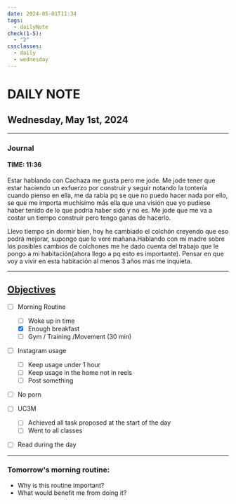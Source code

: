 ```yaml
---
date: 2024-05-01T11:34
tags:
  - dailyNote
check(1-5):
  - "2"
cssclasses:
  - daily
  - wednesday
---
```


# DAILY NOTE
## Wednesday, May 1st, 2024

***
### Journal
#### TIME: 11:36

 Estar hablando con Cachaza me gusta pero me jode. Me jode tener que estar haciendo un exfuerzo por construir y seguir notando la tontería cuando pienso en ella,  me da rabia pq se que no puedo hacer nada por ello, se que me importa muchísimo más ella que una visión que yo pudiese haber tenido de lo que podría haber sido y no es. Me jode que me va a costar un tiempo construir pero tengo ganas de hacerlo. 

Llevo tiempo sin dormir bien, hoy he cambiado el colchón creyendo que eso podrá mejorar, supongo que lo veré mañana.Hablando con mi madre sobre los posibles cambios de colchones me he dado cuenta del trabajo que le pongo a mi habitación(ahora llego a pq esto es importante). Pensar en que voy a vivir en esta habitación al menos 3 años más me inquieta. 
 



***

## [Objectives](Objectives%20from%20March%2023%20to%20September%2023%20)

- [ ] Morning Routine
	- [ ] Woke up in time
	- [x] Enough breakfast
	- [ ] Gym / Training /Movement (30 min)

- [ ]  Instagram usage
	- [ ] Keep usage under 1 hour
	- [ ] Keep usage in the home not in reels
	- [ ] Post something

- [ ] No porn 

- [ ] UC3M
	- [ ] Achieved all task proposed at the start of the day
	- [ ] Went to all classes

- [ ] Read during the day


---
### Tomorrow's morning routine: 
+ Why is this routine important? 
+ What would benefit me from doing it?